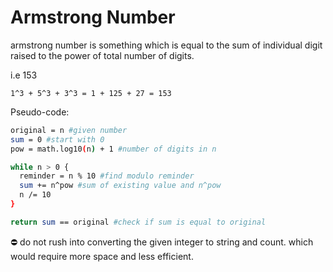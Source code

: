 # Armstrong Number

armstrong number is something which is equal to the sum of individual digit raised to the power of total number of digits.

i.e 153

`1^3 + 5^3 + 3^3 = 1 + 125 + 27 = 153`

Pseudo-code:

```bash
original = n #given number
sum = 0 #start with 0
pow = math.log10(n) + 1 #number of digits in n

while n > 0 {
  reminder = n % 10 #find modulo reminder
  sum += n^pow #sum of existing value and n^pow
  n /= 10
}

return sum == original #check if sum is equal to original
```

⛔️ do not rush into converting the given integer to string and count. which would require more space and less efficient.
